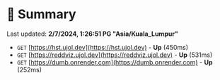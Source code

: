 # 📖 Summary
Last updated: **2/7/2024, 1:26:51 PG "Asia/Kuala_Lumpur"**

- `GET` [https://hst.ujol.dev](https://hst.ujol.dev) - **Up** (450ms)
- `GET` [https://reddviz.ujol.dev](https://reddviz.ujol.dev) - **Up** (531ms)
- `GET` [https://dumb.onrender.com](https://dumb.onrender.com) - **Up** (252ms)
